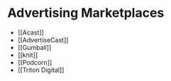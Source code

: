 # Advertising Marketplaces
* [[Acast]]
* [[AdvertiseCast]]
* [[Gumball]]
* [[knit]]
* [[Podcorn]]
* [[Triton Digital]]
